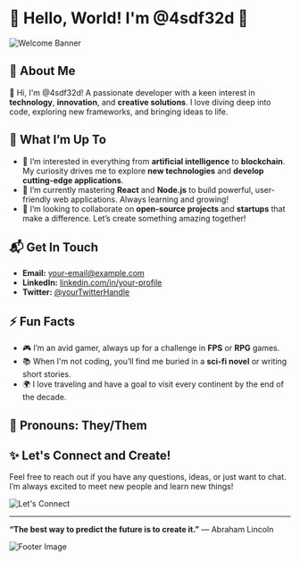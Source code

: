# 🌟 Hello, World! I'm @4sdf32d 🌟

![Welcome Banner](https://user-images.githubusercontent.com/your-username/banner-image.jpg)

## 🌌 About Me

👋 Hi, I'm @4sdf32d! A passionate developer with a keen interest in **technology**, **innovation**, and **creative solutions**. I love diving deep into code, exploring new frameworks, and bringing ideas to life.

## 🚀 What I’m Up To

- 👀 I’m interested in everything from **artificial intelligence** to **blockchain**. My curiosity drives me to explore **new technologies** and **develop cutting-edge applications**.
- 🌱 I’m currently mastering **React** and **Node.js** to build powerful, user-friendly web applications. Always learning and growing!
- 💞️ I’m looking to collaborate on **open-source projects** and **startups** that make a difference. Let’s create something amazing together!

## 📬 Get In Touch

- **Email:** [your-email@example.com](mailto:your-email@example.com)
- **LinkedIn:** [linkedin.com/in/your-profile](https://linkedin.com/in/your-profile)
- **Twitter:** [@yourTwitterHandle](https://twitter.com/yourTwitterHandle)

## ⚡ Fun Facts

- 🎮 I’m an avid gamer, always up for a challenge in **FPS** or **RPG** games.
- 📚 When I'm not coding, you’ll find me buried in a **sci-fi novel** or writing short stories.
- 🌍 I love traveling and have a goal to visit every continent by the end of the decade.

## 🌟 Pronouns: They/Them

## ✨ Let's Connect and Create!

Feel free to reach out if you have any questions, ideas, or just want to chat. I’m always excited to meet new people and learn new things!

![Let's Connect](https://user-images.githubusercontent.com/your-username/connect-image.jpg)

---

**“The best way to predict the future is to create it.”** — Abraham Lincoln

![Footer Image](https://user-images.githubusercontent.com/your-username/footer-image.jpg)
